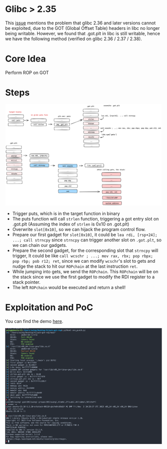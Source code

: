 # Glibc > 2.35

This [issue](https://github.com/n132/Libc-GOT-Hijacking/issues/1) mentions the problem that glibc 2.36 and later versions cannot be exploited, due to the GOT (Global Offset Table) headers in libc no longer being writable. However, we found that .got.plt in libc is  still writable, hence we have the following method (verified on glibc 2.36 / 2.37 / 2.38).

# Core Idea

Perform ROP on GOT

# Steps

![AttackFlow](../Img/AttackFlow.png)

* Trigger puts, which is in the target function in binary
* The puts function will call `strlen` function, triggering a got entry slot on .got.plt (Assuming the index of `strlen` is 0x10 on .got.plt)
* Overwrite `slot[0x10]`, so we can hijack the program control flow.
* Prepare our first gadget for `slot[0x10]`, it could be `lea rdi, [rsp+24]; ...; call strncpy` since `strncpy` can trigger another slot on `.got.plt`, so we can chain our gadgets.
* Prepare the second gadget, for the corresponding slot that `strncpy` will trigger, It could be like `call wcschr ; ...; mov rax, rbx; pop rbpx; pop rbp; pob r12; ret`, since we can modify `wcschr`'s slot to gets and nudge the stack to hit our `ROPchain` at the last instruction `ret`.
* While jumping into gets, we send the `ROPchain`. This `ROPchain` will be on the stack since we use the first gadget to modify the RDI register to a stack pointer.
* The left `ROPchain` would be executed and return a shell!

# Exploitation and PoC

You can find the demo [here](../Code/after-glibc-2.35). 

![POC](../Img/POC.png)
